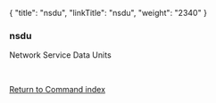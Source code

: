 {
    "title": "nsdu",
    "linkTitle": "nsdu",
    "weight": "2340"
}<span id="nsdu"></span>

### nsdu

Network Service Data Units

 

[Return to Command index](../../)
